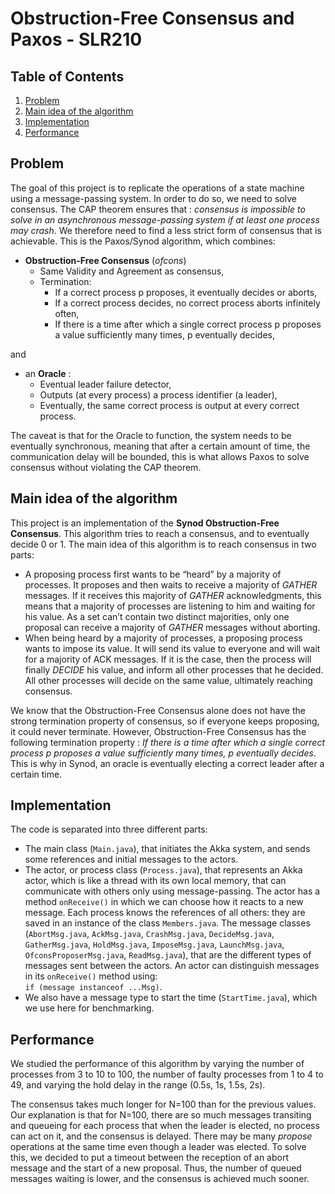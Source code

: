 # Obstruction-Free Consensus and Paxos - SLR210

## Table of Contents
1. [Problem](#problem)
2. [Main idea of the algorithm](#idea)
3. [Implementation](#implementation)
4. [Performance](#performance)

## Problem
The goal of this project is to replicate the operations of a state machine using a message-passing system.
In order to do so, we need to solve consensus. The CAP theorem ensures that : *consensus is impossible to solve in an asynchronous message-passing system if at least one process may crash*. We therefore need to find a less strict form of consensus that is achievable.
This is the Paxos/Synod algorithm, which combines:
* **Obstruction-Free Consensus** (*ofcons*)  
  * Same Validity and Agreement as consensus,
  * Termination:
    * If a correct process p proposes, it eventually decides or aborts,
    * If a correct process decides, no correct process aborts infinitely often,
    * If there is a time after which a single correct process p proposes a value sufficiently many times, p eventually decides,

and
* an **Oracle** :
  * Eventual leader failure detector,
  * Outputs (at every process) a process identifier (a leader),
  * Eventually, the same correct process is output at every correct process.

The caveat is that for the Oracle to function, the system needs to be eventually synchronous, meaning that after a certain amount of time, the communication delay will be bounded, this is what allows Paxos to solve consensus without violating the CAP theorem.

## Main idea of the algorithm<a name="idea"/>
This project is an implementation of the **Synod Obstruction-Free Consensus**. This algorithm tries to reach a consensus, and to eventually decide 0 or 1.
The main idea of this algorithm is to reach consensus in two parts:
* A proposing process first wants to be “heard” by a majority of processes. It proposes and then waits to receive a majority of *GATHER* messages. If it receives this majority of *GATHER* acknowledgments, this means that a majority of processes are listening to him and waiting for his value. As a set can’t contain two distinct majorities, only one proposal can receive a majority of *GATHER* messages without aborting.
* When being heard by a majority of processes, a proposing process wants to impose its value. It will send its value to everyone and will wait for a majority of ACK messages. If it is the case, then the process will finally *DECIDE* his value, and inform all other processes that he decided. All other processes will decide on the same value, ultimately reaching consensus.

We know that the Obstruction-Free Consensus alone does not have the strong termination property of consensus, so if everyone keeps proposing, it could never terminate. However, Obstruction-Free Consensus has the following termination property : *If there is a time after which a single correct process p proposes a value sufficiently many times, p eventually decides*.
This is why in Synod, an oracle is eventually electing a correct leader after a certain time.


## Implementation

The code is separated into three different parts:

* The main class (`Main.java`), that initiates the Akka system, and sends some references and initial messages to the actors.
* The actor, or process class (`Process.java`), that represents an Akka actor, which is like a thread with its own local memory, that can communicate with others only using message-passing. The actor has a method `onReceive()` in which we can choose how it reacts to a new message. Each process knows the references of all others: they are saved in an instance of the class `Members.java`.
The message classes (`AbortMsg.java`, `AckMsg.java`, `CrashMsg.java`, `DecideMsg.java`, `GatherMsg.java`, `HoldMsg.java`, `ImposeMsg.java`, `LaunchMsg.java`, `OfconsProposerMsg.java`, `ReadMsg.java`), that are the different types of messages sent between the actors. An actor can distinguish messages in its `onReceive()` method using:<br>
 `if (message instanceof ...Msg)`.
* We also have a message type to start the time (`StartTime.java`), which we use here for benchmarking.

## Performance
We studied the performance of this algorithm by varying the number of processes from 3 to 10 to 100, the number of faulty processes from 1 to 4 to 49, and varying the hold delay in the range (0.5s, 1s, 1.5s, 2s).

The consensus takes much longer for N=100 than for the previous values.
Our explanation is that for N=100, there are so much messages transiting and queueing for each process that when the leader is elected, no process can act on it, and the consensus is delayed. There may be many *propose* operations at the same time even though a leader was elected.
To solve this, we decided to put a timeout between the reception of an abort message and the start of a new proposal. Thus, the number of queued messages waiting is lower, and the consensus is achieved much sooner.
